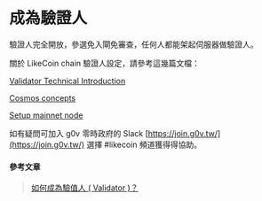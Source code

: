 # 成為驗證人

驗證人完全開放，參選免入閘免審查，任何人都能架起伺服器做驗證人。

關於 LikeCoin chain 驗證人設定，請參考這幾篇文檔：

[Validator Technical Introduction](https://docs.like.co/developer/likecoin-chain-node/validator-technical-introduction)

[Cosmos concepts](https://docs.like.co/developer/likecoin-chain-api/cosmos-concepts)

[Setup mainnet node](https://docs.like.co/developer/likecoin-chain-node/setup-mainnet-node)

如有疑問可加入 g0v 零時政府的 Slack [https://join.g0v.tw/](https://join.g0v.tw/) 選擇 \#likecoin 頻道獲得得協助。

#### 參考文章

> [如何成為驗值人 \( Validator \)？](https://app.gitbook.com/@daisymarisfung/s/likecoincollection/newbie-village/validator)

